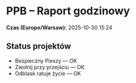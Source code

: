 # PPB – Raport godzinowy
**Czas (Europe/Warsaw):** 2025-10-30 15:24

## Status projektów
- Bezpieczny Pieszy — OK
- Zwolnij przy przejściu — OK
- Odblask ratuje życie — OK

